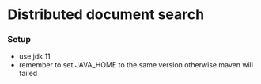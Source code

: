 # Distributed document search

### Setup
- use jdk 11
- remember to set JAVA_HOME to the same version otherwise maven will failed
